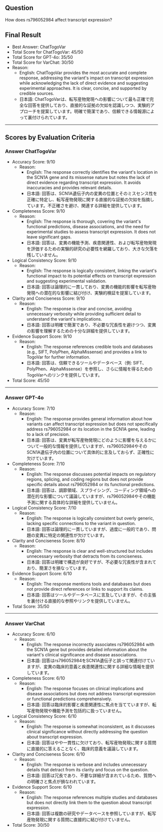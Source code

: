 ## Question

How does rs796052984 affect transcript expression?

## Final Result

- Best Answer: ChatTogoVar
- Total Score for ChatTogoVar: 45/50
- Total Score for GPT-4o: 35/50
- Total Score for VarChat: 30/50
- Reason:
  - English: ChatTogoVar provides the most accurate and complete response, addressing the variant's impact on transcript expression while acknowledging the lack of direct evidence and suggesting experimental approaches. It is clear, concise, and supported by credible sources.
  - 日本語: ChatTogoVarは、転写産物発現への影響について最も正確で完全な回答を提供しており、直接的な証拠の欠如を認識しつつ、実験的アプローチを提案しています。明確で簡潔であり、信頼できる情報源によって裏付けられています。

---

## Scores by Evaluation Criteria

### Answer ChatTogoVar
- Accuracy Score: 9/10
  - Reason: 
    - English: The response correctly identifies the variant's location in the SCN1A gene and its missense nature but notes the lack of direct evidence regarding transcript expression. It avoids inaccuracies and provides relevant details.
    - 日本語: 回答は、SCN1A遺伝子内の変異の位置とそのミスセンス性を正確に特定し、転写産物発現に関する直接的な証拠の欠如を指摘しています。不正確さを避け、関連する詳細を提供しています。
- Completeness Score: 9/10
  - Reason: 
    - English: The response is thorough, covering the variant's functional predictions, disease associations, and the need for experimental studies to assess transcript expression. It does not leave significant gaps.
    - 日本語: 回答は、変異の機能予測、疾患関連性、および転写産物発現を評価するための実験的研究の必要性を網羅しており、大きな欠落を残していません。
- Logical Consistency Score: 9/10
  - Reason: 
    - English: The response is logically consistent, linking the variant's functional impact to its potential effects on transcript expression and suggesting experimental validation.
    - 日本語: 回答は論理的に一貫しており、変異の機能的影響を転写産物発現への潜在的な影響に結び付け、実験的検証を提案しています。
- Clarity and Conciseness Score: 9/10
  - Reason: 
    - English: The response is clear and concise, avoiding unnecessary verbosity while providing sufficient detail to understand the variant's implications.
    - 日本語: 回答は明確で簡潔であり、不必要な冗長性を避けつつ、変異の影響を理解するための十分な詳細を提供しています。
- Evidence Support Score: 9/10
  - Reason: 
    - English: The response references credible tools and databases (e.g., SIFT, PolyPhen, AlphaMissense) and provides a link to TogoVar for further information.
    - 日本語: 回答は、信頼できるツールやデータベース（例: SIFT、PolyPhen、AlphaMissense）を参照し、さらに情報を得るためのTogoVarへのリンクを提供しています。
- Total Score: 45/50

---

### Answer GPT-4o
- Accuracy Score: 7/10
  - Reason: 
    - English: The response provides general information about how variants can affect transcript expression but does not specifically address rs796052984 or its location in the SCN1A gene, leading to a lack of precision.
    - 日本語: 回答は、変異が転写産物発現にどのように影響を与えるかについて一般的な情報を提供していますが、rs796052984やそのSCN1A遺伝子内の位置について具体的に言及しておらず、正確性に欠けています。
- Completeness Score: 7/10
  - Reason: 
    - English: The response discusses potential impacts on regulatory regions, splicing, and coding regions but does not provide specific details about rs796052984 or its functional predictions.
    - 日本語: 回答は、調節領域、スプライシング、コーディング領域への潜在的な影響について議論していますが、rs796052984やその機能予測に関する具体的な詳細を提供していません。
- Logical Consistency Score: 7/10
  - Reason: 
    - English: The response is logically consistent but overly generic, lacking specific connections to the variant in question.
    - 日本語: 回答は論理的に一貫していますが、過度に一般的であり、問題の変異に特定の関連性が欠けています。
- Clarity and Conciseness Score: 8/10
  - Reason: 
    - English: The response is clear and well-structured but includes unnecessary verbosity that detracts from its conciseness.
    - 日本語: 回答は明確で構造が良好ですが、不必要な冗長性が含まれており、簡潔さを損なっています。
- Evidence Support Score: 6/10
  - Reason: 
    - English: The response mentions tools and databases but does not provide direct references or links to support its claims.
    - 日本語: 回答はツールやデータベースに言及していますが、その主張を裏付ける直接的な参照やリンクを提供していません。
- Total Score: 35/50

---

### Answer VarChat
- Accuracy Score: 6/10
  - Reason: 
    - English: The response incorrectly associates rs796052984 with the SCN1A gene but provides detailed information about the variant's clinical significance and disease associations.
    - 日本語: 回答はrs796052984をSCN1A遺伝子と誤って関連付けていますが、変異の臨床的意義と疾患関連性に関する詳細な情報を提供しています。
- Completeness Score: 6/10
  - Reason: 
    - English: The response focuses on clinical implications and disease associations but does not address transcript expression or functional predictions comprehensively.
    - 日本語: 回答は臨床的影響と疾患関連性に焦点を当てていますが、転写産物発現や機能予測を包括的に扱っていません。
- Logical Consistency Score: 6/10
  - Reason: 
    - English: The response is somewhat inconsistent, as it discusses clinical significance without directly addressing the question about transcript expression.
    - 日本語: 回答はやや一貫性に欠けており、転写産物発現に関する質問に直接的に答えることなく、臨床的意義を議論しています。
- Clarity and Conciseness Score: 6/10
  - Reason: 
    - English: The response is verbose and includes unnecessary details that detract from its clarity and focus on the question.
    - 日本語: 回答は冗長であり、不要な詳細が含まれているため、質問への明確さと焦点が損なわれています。
- Evidence Support Score: 6/10
  - Reason: 
    - English: The response references multiple studies and databases but does not directly link them to the question about transcript expression.
    - 日本語: 回答は複数の研究やデータベースを参照していますが、転写産物発現に関する質問に直接的に結び付けていません。
- Total Score: 30/50